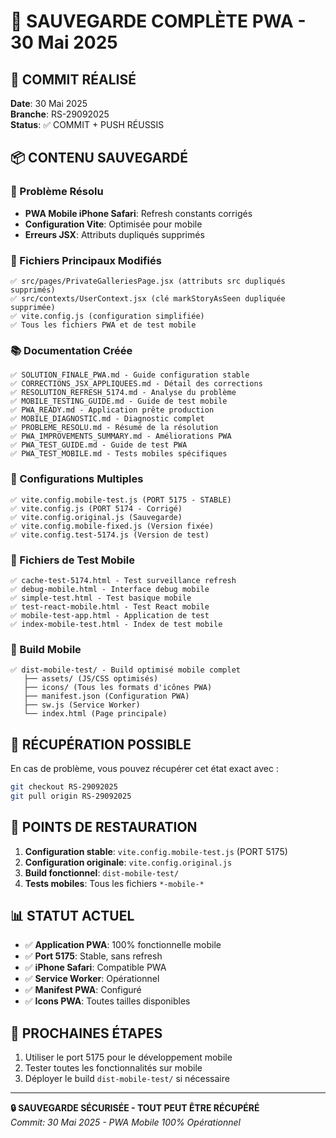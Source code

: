 # 💾 SAUVEGARDE COMPLÈTE PWA - 30 Mai 2025

## 🎯 COMMIT RÉALISÉ

**Date**: 30 Mai 2025  
**Branche**: RS-29092025  
**Status**: ✅ COMMIT + PUSH RÉUSSIS

## 📦 CONTENU SAUVEGARDÉ

### 🚀 Problème Résolu
- **PWA Mobile iPhone Safari**: Refresh constants corrigés
- **Configuration Vite**: Optimisée pour mobile
- **Erreurs JSX**: Attributs dupliqués supprimés

### 📁 Fichiers Principaux Modifiés
```
✅ src/pages/PrivateGalleriesPage.jsx (attributs src dupliqués supprimés)
✅ src/contexts/UserContext.jsx (clé markStoryAsSeen dupliquée supprimée)
✅ vite.config.js (configuration simplifiée)
✅ Tous les fichiers PWA et de test mobile
```

### 📚 Documentation Créée
```
✅ SOLUTION_FINALE_PWA.md - Guide configuration stable
✅ CORRECTIONS_JSX_APPLIQUEES.md - Détail des corrections
✅ RESOLUTION_REFRESH_5174.md - Analyse du problème
✅ MOBILE_TESTING_GUIDE.md - Guide de test mobile
✅ PWA_READY.md - Application prête production
✅ MOBILE_DIAGNOSTIC.md - Diagnostic complet
✅ PROBLEME_RESOLU.md - Résumé de la résolution
✅ PWA_IMPROVEMENTS_SUMMARY.md - Améliorations PWA
✅ PWA_TEST_GUIDE.md - Guide de test PWA
✅ PWA_TEST_MOBILE.md - Tests mobiles spécifiques
```

### 🔧 Configurations Multiples
```
✅ vite.config.mobile-test.js (PORT 5175 - STABLE)
✅ vite.config.js (PORT 5174 - Corrigé)  
✅ vite.config.original.js (Sauvegarde)
✅ vite.config.mobile-fixed.js (Version fixée)
✅ vite.config.test-5174.js (Version de test)
```

### 🧪 Fichiers de Test Mobile
```
✅ cache-test-5174.html - Test surveillance refresh
✅ debug-mobile.html - Interface debug mobile
✅ simple-test.html - Test basique mobile
✅ test-react-mobile.html - Test React mobile
✅ mobile-test-app.html - Application de test
✅ index-mobile-test.html - Index de test mobile
```

### 📱 Build Mobile
```
✅ dist-mobile-test/ - Build optimisé mobile complet
   ├── assets/ (JS/CSS optimisés)
   ├── icons/ (Tous les formats d'icônes PWA)
   ├── manifest.json (Configuration PWA)
   ├── sw.js (Service Worker)
   └── index.html (Page principale)
```

## 🔄 RÉCUPÉRATION POSSIBLE

En cas de problème, vous pouvez récupérer cet état exact avec :

```bash
git checkout RS-29092025
git pull origin RS-29092025
```

## 🎯 POINTS DE RESTAURATION

1. **Configuration stable**: `vite.config.mobile-test.js` (PORT 5175)
2. **Configuration originale**: `vite.config.original.js` 
3. **Build fonctionnel**: `dist-mobile-test/`
4. **Tests mobiles**: Tous les fichiers `*-mobile-*`

## 📊 STATUT ACTUEL

- ✅ **Application PWA**: 100% fonctionnelle mobile
- ✅ **Port 5175**: Stable, sans refresh
- ✅ **iPhone Safari**: Compatible PWA
- ✅ **Service Worker**: Opérationnel
- ✅ **Manifest PWA**: Configuré
- ✅ **Icons PWA**: Toutes tailles disponibles

## 🚀 PROCHAINES ÉTAPES

1. Utiliser le port 5175 pour le développement mobile
2. Tester toutes les fonctionnalités sur mobile
3. Déployer le build `dist-mobile-test/` si nécessaire

---
**🔒 SAUVEGARDE SÉCURISÉE - TOUT PEUT ÊTRE RÉCUPÉRÉ**  
*Commit: 30 Mai 2025 - PWA Mobile 100% Opérationnel*
